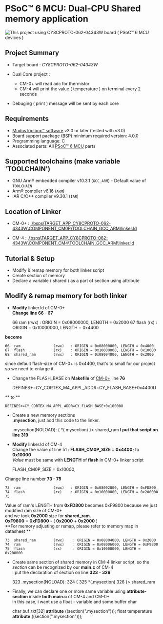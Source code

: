 # PSoC&trade; 6 MCU: Dual-CPU Shared memory application

![This project using **CY8CPROTO-062-04343W** board ( PSoC&trade; 6 MCU devices )](https://www.infineon.com/export/sites/default/_images/product/evaluation-boards/cypress-boards/CY8CPROTO-062-4343W_0.jpg_1361197165.jpg)

## Project Summary

- Target board : *CY8CPROTO-062-04343W*
- Dual Core project :

	-	CM-0+ will read adc for thermistor
	-	CM-4 will print the value ( temperature ) on terminal every 2 seconds
- Debuging ( print ) message will be sent by each core

## Requirements

- [ModusToolbox&trade; software](https://www.infineon.com/modustoolbox) v3.0 or later (tested with v3.0)
- Board support package (BSP) minimum required version: 4.0.0
- Programming language: C
- Associated parts: All [PSoC&trade; 6 MCU](https://www.infineon.com/cms/en/product/microcontroller/32-bit-psoc-arm-cortex-microcontroller/psoc-6-32-bit-arm-cortex-m4-mcu/) parts


## Supported toolchains (make variable 'TOOLCHAIN')

- GNU Arm® embedded compiler v10.3.1 (`GCC_ARM`) - Default value of `TOOLCHAIN`
- Arm&reg; compiler v6.16 (`ARM`)
- IAR C/C++ compiler v9.30.1 (`IAR`)


## Location of Linker 

- CM-0+ :  [.\bsps\TARGET_APP_CY8CPROTO-062-4343W\COMPONENT_CM0P\TOOLCHAIN_GCC_ARM\linker.ld](.\bsps\TARGET_APP_CY8CPROTO-062-4343W\COMPONENT_CM0P\TOOLCHAIN_GCC_ARM\linker.ld)


- CM-4  :  [.\bsps\TARGET_APP_CY8CPROTO-062-4343W\COMPONENT_CM4\TOOLCHAIN_GCC_ARM\linker.ld](.\bsps\TARGET_APP_CY8CPROTO-062-4343W\COMPONENT_CM4\TOOLCHAIN_GCC_ARM\linker.ld)

## Tutorial & Setup

- Modify & remap memory for both linker script
- Create section of memory
- Declare a variable ( shared ) as a part of section using attribute

## Modify & remap memory for both linker

- **Modify** linker.ld of CM-0+ <br>
	**Change line 66 - 67**
	
	66	ram               (rwx)   : ORIGIN = 0x08000000, LENGTH = 0x2000
    67	flash             (rx)    : ORIGIN = 0x10000000, LENGTH = 0x4400 

 **become** 	


    66	ram               (rwx)   : ORIGIN = 0x08000000, LENGTH = 0x4000
    67	flash             (rx)    : ORIGIN = 0x10000000, LENGTH = 0x10000
    68	shared_ram        (rwx)   : ORIGIN = 0x08004000, LENGTH = 0x2000

since default flash-size of CM-0+ is 0x4400, that's to small for our project 
so we need to enlarge it
- Change the FLASH_BASE on **Makefile** of [CM-0+](.\..\Dual-CPU_IPC\proj_cm0p\Makefile) line **76**
	
	DEFINES+=CY_CORTEX_M4_APPL_ADDR=CY_FLASH_BASE+0x4400U

** to **

	DEFINES+=CY_CORTEX_M4_APPL_ADDR=CY_FLASH_BASE+0x10000U
	
- Create a new memory sections<br>
	**.mysection**, just add this code to the linker. 
	
	.mysection(NOLOAD):
	{
		*(.mysection)
	}> shared_ram
**I put that script on line 319**

- **Modify** linker.ld of CM-4<br>
	Change the value of line 51 : **FLASH_CM0P_SIZE  = 0x4400;** to **0x10000**<br>
	*Value* must be same with **LENGTH** of **flash** in CM-0+ linker script
	
	FLASH_CM0P_SIZE  = 0x10000;

Change line number **73 - 75**
    
    73 	ram               (rwx)   : ORIGIN = 0x08002000, LENGTH = 0xFD800
    74 	flash             (rx)    : ORIGIN = 0x10000000, LENGTH = 0x200000
    75

Value of ram's LENGTH from **0xFD800** becomes 0xF9800 because we just modified ram size of CM-0+<br> 
and we took **0x2000** size for **shared_ram**. <br>
**0xF9800** = **0xFD800** - ( **0x2000** + **0x2000** ) <br>
**For memory adjusting or remap, please refer to memory map in datasheet **

	73	shared_ram        (rwx)    : ORIGIN = 0x08004000, LENGTH = 0x2000
    74	ram               (rwx)    : ORIGIN = 0x08006000, LENGTH = 0xF9800
    75	flash             (rx)     : ORIGIN = 0x10000000, LENGTH = 0x200000
    
-	Create same section of shared memory in CM-4 linker script, so the *section* can be recognized by our **main.c** of CM-4<br>
	I put the declaration of section on line **323** - **326** 

	323	.mysection(NOLOAD):
	324	{
	325	    *(.mysection)
	326	}> shared_ram
	
- 	Finally, we can declare one or more same variable using **attribute-section** inside **both main.c** of CM-4 and CM-0+<br>
	in this case, i want use a float - variable and some buffer char


	char buf_txt[32] __attribute__ ((section(".mysection")));
	float temperature __attribute__ ((section(".mysection")));

